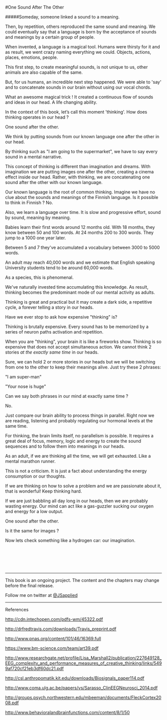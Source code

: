 #One Sound After The Other

#####Someday, someone linked a sound to a meaning. 

Then, by repetition, others reproduced the same sound and meaning. We could eventually say that a language is born by the acceptance of sounds and meanings by a certain group of people. 

When invented, a language is a magical tool. Humans were thirsty for it and as result, we went crazy naming everything we could. Objects, actions, places, emotions, people. 

This first step, to create meaningful sounds, is not unique to us, other animals are also capable of the same. 

But, for us humans, an incredible next step happened. We were able to 'say' and to concatenate sounds in our brain without using our vocal chords.

What an awesome magical trick ! It created a continuous flow of sounds and ideas in our head. A life changing ability. 

In the context of this book, let’s call this moment 'thinking'. 
How does thinking operates in our head ?  

One sound after the other.  

We think by putting sounds from our known language one after the other in our head. 

By thinking such as "I am going to the supermarket", we have to say every sound in a mental narrative.  

This concept of thinking is different than imagination and dreams. With imagination we are putting images one after the other, creating a cinema effect inside our head. Rather, with thinking, we are concatenating one sound after the other with our known language.

Our known language is the root of common thinking. Imagine we have no clue about the sounds and meanings of the Finnish language. Is it possible to think in Finnish ? No. 

Also, we learn a language over time. It is slow and progressive effort, sound by sound, meaning by meaning.  

Babies learn their first words around 12 months old. With 18 months, they know between 50 and 100 words. At 24 months 200 to 300 words. They jump to a 1000 one year later. 

Between 5 and 7 they've accumulated a vocabulary between 3000 to 5000 words. 

An adult may reach 40,000 words and we estimate that English speaking University students tend to be around 60,000 words. 

As a species, this is phenomenal. 

We've naturally invested time accumulating this knowledge. As result, thinking becomes the predominant mode of our mental activity as adults.  

Thinking is great and practical but it may create a dark side, a repetitive cycle, a forever telling a story in our heads.

Have we ever stop to ask how expensive "thinking" is?

Thinking is brutally expensive. Every sound has to be memorized  by a series of neuron paths activation and repetition. 

When you are "thinking", your brain it is like a fireworks show. Thinking is so expensive that does not accept simultaneous action. We cannot think 2 stories *at the exactly same time* in our heads.

Sure, we can hold 2 or more stories in our heads but we will be switching from one to the other to keep their meanings alive. Just try these 2 phrases:

"I am super-man"

"Your nose is huge"

Can we say both phrases in our mind at exactly same time ?

No.

Just compare our brain ability to process things in parallel. Right now we are reading, listening and probably regulating our hormonal levels at the same time. 

For thinking, the brain limits itself, no parallelism is possible. It requires a great deal of focus, memory, logic and energy to create the sound sequences and to follow them into meanings in our heads. 

As an adult, if we are thinking all the time, we will get exhausted. Like a mental marathon runner. 

This is not a criticism. It is just a fact about understanding the energy consumption or our thoughts.

If we are thinking on how to solve a problem and we are passionate about it, that is wonderful! Keep thinking hard. 

If we are just  babbling all day long in our heads, then we are probably wasting energy. Our mind can act like a gas-guzzler sucking our oxygen and energy for a low output. 

One sound after the other. 

Is it the same for images ? 

Now lets check something like a hydrogen car: our imagination. 

<br />
<br />
<br />
<br />

***

This book is an ongoing project. The content and the chapters may change before the final release.

Follow me on twitter at [@JSapplied](https://twitter.com/JSapplied) 



***



References


http://cdn.intechopen.com/pdfs-wm/45322.pdf

http://drfredtravis.com/downloads/Travis_preprint.pdf

http://www.pnas.org/content/101/46/16369.full

https://www.bm-science.com/team/art39.pdf

http://www.researchgate.net/profile/Lisa_Marshall2/publication/227649128_EEG_complexity_and_performance_measures_of_creative_thinking/links/5499af720cf21eb3df60dc21.pdf

http://csl.anthropomatik.kit.edu/downloads/Biosignals_paper114.pdf

http://www.coma.ulg.ac.be/papers/vs/Sarasso_ClinEEGNeurosci_2014.pdf

http://groups.psych.northwestern.edu/mbeeman/documents/FleckCortex2008.pdf

http://www.behavioralandbrainfunctions.com/content/8/1/50